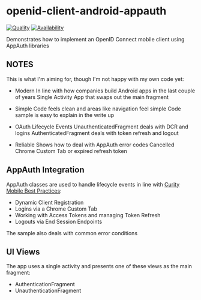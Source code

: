 # openid-client-android-appauth

[![Quality](https://img.shields.io/badge/quality-demo-red)](https://curity.io/resources/code-examples/status/)
[![Availability](https://img.shields.io/badge/availability-source-blue)](https://curity.io/resources/code-examples/status/)

Demonstrates how to implement an OpenID Connect mobile client using AppAuth libraries

## NOTES

This is what I'm aiming for, though I'm not happy with my own code yet:

* Modern
  In line with how companies build Android apps in the last couple of years
  Single Activity App that swaps out the main fragment

* Simple
  Code feels clean and areas like navigation feel simple
  Code sample is easy to explain in the write up

* OAuth Lifecycle Events
  UnauthenticatedFragment deals with DCR and logins
  AuthenticatedFragment deals with token refresh and logout

* Reliable
  Shows how to deal with AppAuth error codes
  Cancelled Chrome Custom Tab or expired refresh token

## AppAuth Integration

AppAuth classes are used to handle lifecycle events in line with [Curity Mobile Best Practices](https://curity.io/resources/learn/oauth-for-mobile-apps-best-practices/):

* Dynamic Client Registration
* Logins via a Chrome Custom Tab
* Working with Access Tokens and managing Token Refresh
* Logouts via End Session Endpoints

The sample also deals with common error conditions

## UI Views

The app uses a single activity and presents one of these views as the main fragment:

- AuthenticationFragment
- UnauthenticationFragment